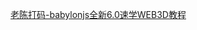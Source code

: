 [老陈打码-babylonjs全新6.0速学WEB3D教程](https://www.bilibili.com/video/BV1TT411H7Yx/?spm_id_from=333.999.0.0&vd_source=3d9e9a0e7677ae790c38995a8e2d121a)